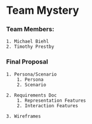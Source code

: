 # Team Mystery

### Team Members:
    1. Michael Biehl
    2. Timothy Prestby

### Final Proposal
    1. Persona/Scenario
        1. Persona
        2. Scenario

    2. Requirements Doc
        1. Representation Features
        2. Interaction Features

    3. Wireframes
